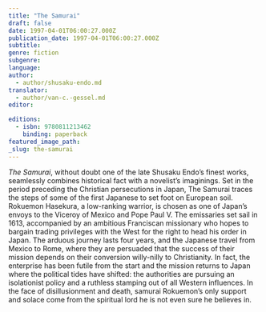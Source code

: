 ```yaml
---
title: "The Samurai"
draft: false
date: 1997-04-01T06:00:27.000Z
publication_date: 1997-04-01T06:00:27.000Z
subtitle:
genre: fiction
subgenre:
language:
author:
  - author/shusaku-endo.md
translator:
  - author/van-c.-gessel.md
editor:

editions:
  - isbn: 9780811213462
    binding: paperback
featured_image_path:
_slug: the-samurai
---
```


_The Samurai_, without doubt one of the late Shusaku Endo’s finest works, seamlessly combines historical fact with a novelist’s imaginings. Set in the period preceding the Christian persecutions in Japan, The Samurai traces the steps of some of the first Japanese to set foot on European soil. Rokuemon Hasekura, a low-ranking warrior, is chosen as one of Japan’s envoys to the Viceroy of Mexico and Pope Paul V. The emissaries set sail in 1613, accompanied by an ambitious Franciscan missionary who hopes to bargain trading privileges with the West for the right to head his order in Japan. The arduous journey lasts four years, and the Japanese travel from Mexico to Rome, where they are persuaded that the success of their mission depends on their conversion willy-nilly to Christianity. In fact, the enterprise has been futile from the start and the mission returns to Japan where the political tides have shifted: the authorities are pursuing an isolationist policy and a ruthless stamping out of all Western influences. In the face of disillusionment and death, samurai Rokuemon’s only support and solace come from the spiritual lord he is not even sure he believes in.

